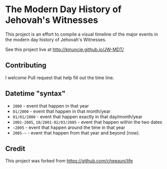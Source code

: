 The Modern Day History of Jehovah's Witnesses
=============================================

This project is an effort to compile a visual timeline of the major events in
the modern day history of Jehovah's Witnesses.

See this project live at http://kmuncie.github.io/JW-MDT/

Contributing
------------

I welcome Pull request that help fill out the time line.


Datetime "syntax"
-----------------

- `2000` - event that happen in that year
- `01/2000` - event that happen in that month/year
- `01/01/2000` - event that happen exactly in that day/month/year
- `2001-2005`, `10/2001-02/03/2005` - event that happen within the two dates
- `~2005` - event that happen around the time in that year
- `2005-~` - event that happen from that year and beyond (now).

Credit
------

This project was forked from https://github.com/cheeaun/life
